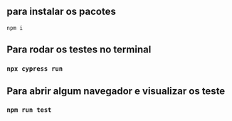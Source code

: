 ## para instalar os pacotes 
`npm i`

## Para rodar os testes no terminal
### `npx cypress run`

## Para abrir algum navegador e visualizar os teste
### `npm run test`
